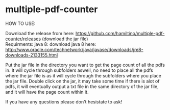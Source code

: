 # multiple-pdf-counter


HOW TO USE:

Download the release from here: https://github.com/hamiltino/multiple-pdf-counter/releases (download the jar file)
<br>
Requirments: java 8: download java 8 here: http://www.oracle.com/technetwork/java/javase/downloads/jre8-downloads-2133155.html

Put the jar file in the directory you want to get the page count of all the pdfs in. It will cycle through subfolders aswell, no need to place all the pdfs where the jar file is as it will cycle through the subfolders where you place the jar file. Double click on the jar, it may take some time if there is alot of pdfs, it will eventually output a txt file in the same directory of the jar file, and it will have the page count within it.

If you have any questions please don't hesistate to ask!

